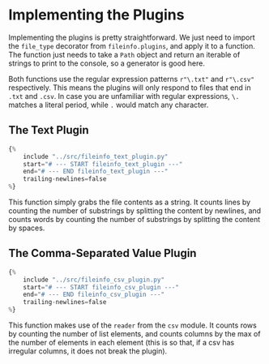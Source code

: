 # Implementing the Plugins

Implementing the plugins is pretty straightforward. We just need to import the `file_type` decorator from 
`fileinfo.plugins`, and apply it to a function. The function just needs to take a `Path` object and return an iterable
of strings to print to the console, so a generator is good here.

Both functions use the regular expression patterns `r"\.txt"` and `r"\.csv"` respectively. This means the plugins will 
only respond to files that end in `.txt` and `.csv`. In case you are unfamiliar with regular expressions, `\.` matches a 
literal period, while `.` would match any character.

## The Text Plugin

```python
{% 
    include "../src/fileinfo_text_plugin.py" 
    start="# --- START fileinfo_text_plugin ---"
    end="# --- END fileinfo_text_plugin ---"
    trailing-newlines=false
%}
```

This function simply grabs the file contents as a string. It counts lines by counting the number of substrings by
splitting the content by newlines, and counts words by counting the number of substrings by splitting the content by
spaces.

## The Comma-Separated Value Plugin

```python
{% 
    include "../src/fileinfo_csv_plugin.py" 
    start="# --- START fileinfo_csv_plugin ---"
    end="# --- END fileinfo_csv_plugin ---"
    trailing-newlines=false
%}
```

This function makes use of the `reader` from the `csv` module. It counts rows by counting the number of list elements,
and counts columns by the max of the number of elements in each element (this is so that, if a csv has irregular 
columns, it does not break the plugin).
